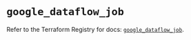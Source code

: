 # `google_dataflow_job`

Refer to the Terraform Registry for docs: [`google_dataflow_job`](https://registry.terraform.io/providers/hashicorp/google-beta/5.17.0/docs/resources/google_dataflow_job).
